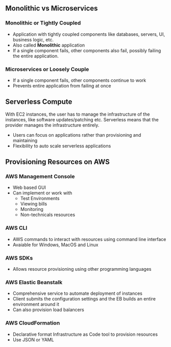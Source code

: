 ## Monolithic vs Microservices

### Monolithic or Tightly Coupled

- Application with tightly coupled components like databases, servers, UI, business logic, etc.
- Also called **Monolithic** application
- If a single component fails, other components also fail, possibly failing the entire application.

### Microservices or Loosely Couple

- If a single component fails, other components continue to work
- Prevents entire application from failing at once

## Serverless Compute

With EC2 instances, the user has to manage the infrastructure of the instances, like software updates/patching etc. Serverless means that the provider manages the infrastructure entirely.

- Users can focus on applications rather than provisioning and maintaining
- Flexibility to auto scale serverless applications



## Provisioning Resources on AWS

### AWS Management Console

- Web based GUI
- Can implement or work with
  - Test Environments
  - Viewing bills
  - Monitoring
  - Non-technicals resources

### AWS CLI

- AWS commands to interact with resources using command line interface
- Avaiable for Windows, MacOS and Linux

### AWS SDKs

- Allows resource provisioning using other programming languages

### AWS Elastic Beanstalk

- Comprehensive service to automate deployment of instances
- Client submits the configuration settings and the EB builds an entire environment around it
- Can also provision load balancers

### AWS CloudFormation

- Declarative format Infrastructure as Code tool to provision resources
- Use JSON or YAML
